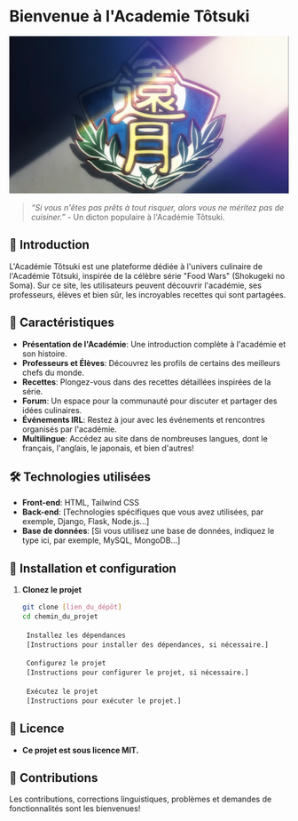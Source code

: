# Bienvenue à l'Academie Tôtsuki

![](public/img/readme/Totsuki_logo.webp)

> *“Si vous n'êtes pas prêts à tout risquer, alors vous ne méritez pas de cuisiner.”* - Un dicton populaire à l'Académie Tôtsuki.

## 🍱 Introduction

L'Académie Tôtsuki est une plateforme dédiée à l'univers culinaire de l'Académie Tôtsuki, inspirée de la célèbre série "Food Wars" (Shokugeki no Soma). Sur ce site, les utilisateurs peuvent découvrir l'académie, ses professeurs, élèves et bien sûr, les incroyables recettes qui sont partagées.

## 🚀 Caractéristiques

- **Présentation de l'Académie**: Une introduction complète à l'académie et son histoire.
- **Professeurs et Élèves**: Découvrez les profils de certains des meilleurs chefs du monde.
- **Recettes**: Plongez-vous dans des recettes détaillées inspirées de la série.
- **Forum**: Un espace pour la communauté pour discuter et partager des idées culinaires.
- **Événements IRL**: Restez à jour avec les événements et rencontres organisés par l'académie.
- **Multilingue**: Accédez au site dans de nombreuses langues, dont le français, l'anglais, le japonais, et bien d'autres!

## 🛠 Technologies utilisées

- **Front-end**: HTML, Tailwind CSS
- **Back-end**: [Technologies spécifiques que vous avez utilisées, par exemple, Django, Flask, Node.js...]
- **Base de données**: [Si vous utilisez une base de données, indiquez le type ici, par exemple, MySQL, MongoDB...]

## 💼 Installation et configuration

1. **Clonez le projet**
   ```bash
   git clone [lien_du_dépôt]
   cd chemin_du_projet

    Installez les dépendances
    [Instructions pour installer des dépendances, si nécessaire.]

    Configurez le projet
    [Instructions pour configurer le projet, si nécessaire.]

    Exécutez le projet
    [Instructions pour exécuter le projet.]

## 📝 Licence

- **Ce projet est sous licence MIT.**

## 🤝 Contributions

Les contributions, corrections linguistiques, problèmes et demandes de fonctionnalités sont les bienvenues!
